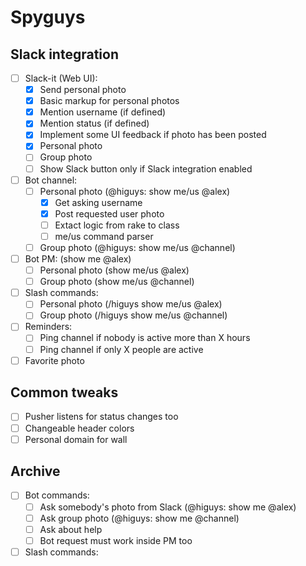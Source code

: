 # Spyguys

## Slack integration
- [ ] Slack-it (Web UI):
    - [x] Send personal photo
    - [x] Basic markup for personal photos
    - [x] Mention username (if defined)
    - [x] Mention status (if defined)
    - [x] Implement some UI feedback if photo has been posted
    - [x] Personal photo
    - [ ] Group photo
    - [ ] Show Slack button only if Slack integration enabled
- [ ] Bot channel:
    - [ ] Personal photo (@higuys: show me/us @alex)
        - [x] Get asking username
        - [x] Post requested user photo
        - [ ] Extact logic from rake to class
        - [ ] me/us command parser
    - [ ] Group photo (@higuys: show me/us @channel)
- [ ] Bot PM: (show me @alex)
    - [ ] Personal photo (show me/us @alex)
    - [ ] Group photo (show me/us @channel)
- [ ] Slash commands:
    - [ ] Personal photo (/higuys show me/us @alex)
    - [ ] Group photo (/higuys show me/us @channel)
- [ ] Reminders:
    - [ ] Ping channel if nobody is active more than X hours
    - [ ] Ping channel if only X people are active
- [ ] Favorite photo

## Common tweaks
- [ ] Pusher listens for status changes too
- [ ] Changeable header colors
- [ ] Personal domain for wall

## Archive

- [ ] Bot commands:
    - [ ] Ask somebody's photo from Slack (@higuys: show me @alex)
    - [ ] Ask group photo (@higuys: show me @channel)
    - [ ] Ask about help
    - [ ] Bot request must work inside PM too
- [ ] Slash commands:
